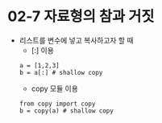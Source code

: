 # 02-7 자료형의 참과 거짓
- 리스트를 변수에 넣고 복사하고자 할 때
   - [:] 이용
   ```
   a = [1,2,3]
   b = a[:] # shallow copy
   ```
   - copy 모듈 이용
   ```
   from copy import copy
   b = copy(a) # shallow copy
   ```
